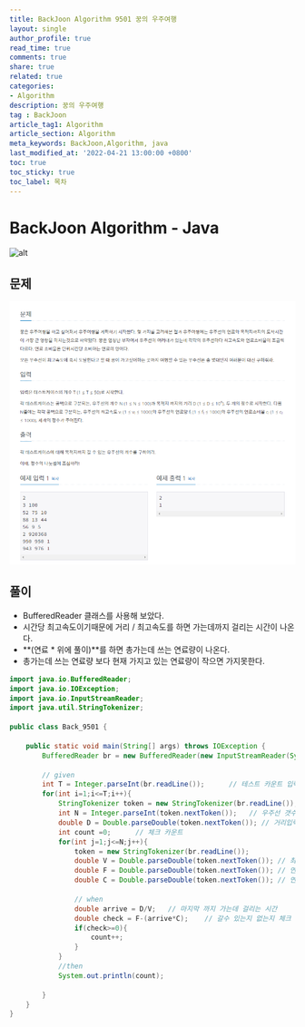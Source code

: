 ```yaml
---
title: BackJoon Algorithm 9501 꿍의 우주여행
layout: single
author_profile: true
read_time: true
comments: true
share: true
related: true
categories:
- Algorithm
description: 꿍의 우주여행
tag : BackJoon
article_tag1: Algorithm
article_section: Algorithm
meta_keywords: BackJoon,Algorithm, java
last_modified_at: '2022-04-21 13:00:00 +0800'
toc: true
toc_sticky: true
toc_label: 목차
---
```


BackJoon Algorithm - Java
====================

![alt](https://d2gd6pc034wcta.cloudfront.net/images/logo@2x.png)

## 문제

![alt](/assets/images/post/Algorithm/9501.png)



## 풀이

* BufferedReader 클래스를 사용해 보았다.
* 시간당 최고속도이기때문에 거리 / 최고속도를 하면 가는데까지 걸리는 시간이 나온다.
* **(연료 * 위에 풀이)**를 하면 총가는데 쓰는 연료량이 나온다.
* 총가는데 쓰는 연료량 보다 현재 가지고 있는 연료량이 작으면 가지못한다.

```java
import java.io.BufferedReader;
import java.io.IOException;
import java.io.InputStreamReader;
import java.util.StringTokenizer;

public class Back_9501 {

    public static void main(String[] args) throws IOException {
        BufferedReader br = new BufferedReader(new InputStreamReader(System.in));

        // given
        int T = Integer.parseInt(br.readLine());      // 테스트 카운트 입력
        for(int i=1;i<=T;i++){
            StringTokenizer token = new StringTokenizer(br.readLine());
            int N = Integer.parseInt(token.nextToken());   // 우주선 갯수 입력
            double D = Double.parseDouble(token.nextToken()); // 거리입력
            int count =0;      // 체크 카운트
            for(int j=1;j<=N;j++){
                token = new StringTokenizer(br.readLine());
                double V = Double.parseDouble(token.nextToken()); // 최고속도
                double F = Double.parseDouble(token.nextToken()); // 연료량
                double C = Double.parseDouble(token.nextToken()); // 연료 소비율

                // when
                double arrive = D/V;   // 마지막 까지 가는데 걸리는 시간
                double check = F-(arrive*C);    // 갈수 있는지 없는지 체크
                if(check>=0){
                    count++;
                }
            }
            //then
            System.out.println(count);
            
        }
    }
}

```


